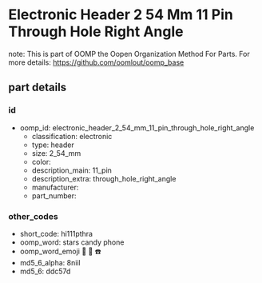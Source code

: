 # Electronic Header 2 54 Mm 11 Pin Through Hole Right Angle  

note: This is part of OOMP the Oopen Organization Method For Parts. For more details: https://github.com/oomlout/oomp_base

##  part details





### id
* oomp_id: electronic_header_2_54_mm_11_pin_through_hole_right_angle
  * classification: electronic
  * type: header
  * size: 2_54_mm
  * color: 
  * description_main: 11_pin
  * description_extra: through_hole_right_angle
  * manufacturer: 
  * part_number: 

### other_codes
* short_code: hi111pthra
* oomp_word: stars candy phone
* oomp_word_emoji :stars: :candy: :phone:
* md5_6_alpha: 8niil
* md5_6: ddc57d